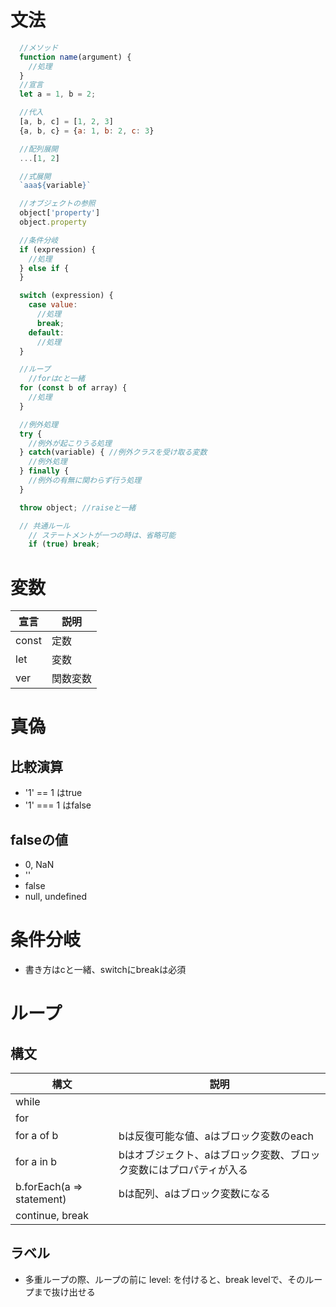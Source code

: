 # 文法
```js
  //メソッド
  function name(argument) {
    //処理
  }
  //宣言
  let a = 1, b = 2;

  //代入
  [a, b, c] = [1, 2, 3]
  {a, b, c} = {a: 1, b: 2, c: 3}

  //配列展開
  ...[1, 2]

  //式展開
  `aaa${variable}`

  //オブジェクトの参照
  object['property']
  object.property

  //条件分岐
  if (expression) {
    //処理
  } else if {
  }

  switch (expression) {
    case value:
      //処理
      break;
    default:
      //処理
  }

  //ループ
    //forはcと一緒
  for (const b of array) {
    //処理
  }

  //例外処理
  try {
    //例外が起こりうる処理
  } catch(variable) { //例外クラスを受け取る変数
    //例外処理
  } finally {
    //例外の有無に関わらず行う処理
  }

  throw object; //raiseと一緒

  // 共通ルール
    // ステートメントが一つの時は、省略可能
    if (true) break;
```

# 変数
|宣言|説明|
|---|---|
|const|定数|
|let|変数|
|ver|関数変数|

# 真偽
## 比較演算
- '1' == 1 はtrue
- '1' === 1 はfalse
## falseの値
- 0, NaN
- ''
- false
- null, undefined

# 条件分岐
- 書き方はcと一緒、switchにbreakは必須

# ループ
## 構文
|構文|説明|
|---|---|
|while||
|for||
|for a of b | bは反復可能な値、aはブロック変数のeach|
|for a in b | bはオブジェクト、aはブロック変数、ブロック変数にはプロパティが入る|
|b.forEach(a => statement)| bは配列、aはブロック変数になる|
|continue, break||

## ラベル
- 多重ループの際、ループの前に level: を付けると、break levelで、そのループまで抜け出せる
